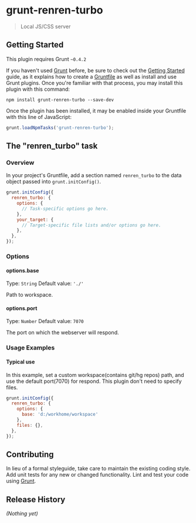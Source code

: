 # grunt-renren-turbo

> Local JS/CSS server

## Getting Started
This plugin requires Grunt `~0.4.2`

If you haven't used [Grunt](http://gruntjs.com/) before, be sure to check out the [Getting Started](http://gruntjs.com/getting-started) guide, as it explains how to create a [Gruntfile](http://gruntjs.com/sample-gruntfile) as well as install and use Grunt plugins. Once you're familiar with that process, you may install this plugin with this command:

```shell
npm install grunt-renren-turbo --save-dev
```

Once the plugin has been installed, it may be enabled inside your Gruntfile with this line of JavaScript:

```js
grunt.loadNpmTasks('grunt-renren-turbo');
```

## The "renren_turbo" task

### Overview
In your project's Gruntfile, add a section named `renren_turbo` to the data object passed into `grunt.initConfig()`.

```js
grunt.initConfig({
  renren_turbo: {
    options: {
      // Task-specific options go here.
    },
    your_target: {
      // Target-specific file lists and/or options go here.
    },
  },
});
```

### Options

#### options.base
Type: `String`
Default value: `'./'`

Path to workspace.

#### options.port
Type: `Number`
Default value: `7070`

The port on which the webserver will respond.

### Usage Examples

#### Typical use
In this example, set a custom workspace(contains git/hg repos) path, and use the default port(7070) for respond.
This plugin don't need to specify files.

```js
grunt.initConfig({
  renren_turbo: {
    options: {
      base: 'd:/workhome/workspace'
    },
    files: {},
  },
});
```

## Contributing
In lieu of a formal styleguide, take care to maintain the existing coding style. Add unit tests for any new or changed functionality. Lint and test your code using [Grunt](http://gruntjs.com/).

## Release History
_(Nothing yet)_

